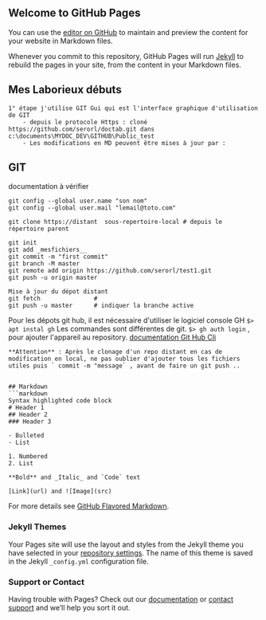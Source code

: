 ## Welcome to GitHub Pages

You can use the [editor on GitHub](https://github.com/serorl/doctab/edit/master/README.md) to maintain and preview the content for your website in Markdown files.

Whenever you commit to this repository, GitHub Pages will run [Jekyll](https://jekyllrb.com/) to rebuild the pages in your site, from the content in your Markdown files.

## Mes Laborieux débuts
    1° étape j'utilise GIT Gui qui est l'interface graphique d'utilisation de GIT
        - depuis le protocole Https : cloné https://github.com/serorl/doctab.git dans c:\documents\MYDOC_DEV\GITHUB\Public_test
        - Les modifications en MD peuvent être mises à jour par :
## GIT
documentation à vérifier 
```
git config --global user.name "son nom"
git config --global user.mail "lemail@toto.com"

git clone https://distant  sous-repertoire-local # depuis le répertoire parent

git init
git add _mesfichiers__
git commit -m "first commit"
git branch -M master
git remote add origin https://github.com/serorl/test1.git 
git push -u origin master

Mise à jour du dépot distant
git fetch               #
git push -u master      # indiquer la branche active

```
Pour les dépots git hub, il est nécessaire d'utiliser le logiciel console GH 
` $> apt instal gh `
Les commandes sont différentes de git. `$> gh auth login` , pour ajouter l'appareil au repository.
[ documentation Git Hub Cli ](https://cli.github.com/manual/)

```
**Attention** : Après le clonage d'un repo distant en cas de modification en local, ne pas oublier d'ajouter tous les fichiers utiles puis ` commit -m "message` , avant de faire un git push ..


## Markdown
```markdown
Syntax highlighted code block
# Header 1
## Header 2
### Header 3

- Bulleted
- List

1. Numbered
2. List

**Bold** and _Italic_ and `Code` text

[Link](url) and ![Image](src)
```

For more details see [GitHub Flavored Markdown](https://guides.github.com/features/mastering-markdown/).

### Jekyll Themes

Your Pages site will use the layout and styles from the Jekyll theme you have selected in your [repository settings](https://github.com/serorl/doctab/settings). The name of this theme is saved in the Jekyll `_config.yml` configuration file.

### Support or Contact

Having trouble with Pages? Check out our [documentation](https://help.github.com/categories/github-pages-basics/) or [contact support](https://github.com/contact) and we’ll help you sort it out.
